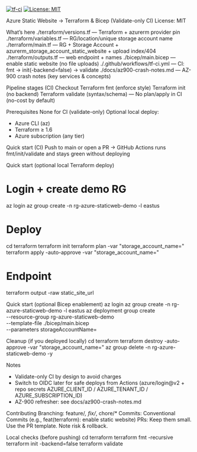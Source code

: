 [![tf-ci](https://github.com/Simar-DevOps/azure-static-website-mini/actions/workflows/tf-ci.yml/badge.svg)](https://github.com/Simar-DevOps/azure-static-website-mini/actions/workflows/tf-ci.yml) [![License: MIT](https://img.shields.io/badge/License-MIT-blue.svg)](./LICENSE)

Azure Static Website → Terraform & Bicep (Validate-only CI)
License: MIT

What’s here
./terraform/versions.tf — Terraform + azurerm provider pin
./terraform/variables.tf — RG/location/unique storage account name
./terraform/main.tf — RG + Storage Account + azurerm_storage_account_static_website + upload index/404
./terraform/outputs.tf — web endpoint + names
./bicep/main.bicep — enable static website (no file uploads)
./.github/workflows/tf-ci.yml — CI: fmt → init(-backend=false) → validate
./docs/az900-crash-notes.md — AZ-900 crash notes (key services & concepts)

Pipeline stages (CI)
Checkout
Terraform fmt (enforce style)
Terraform init (no backend)
Terraform validate (syntax/schema)
— No plan/apply in CI (no-cost by default)

Prerequisites
None for CI (validate-only)
Optional local deploy:
- Azure CLI (az)
- Terraform ≥ 1.6
- Azure subscription (any tier)

Quick start (CI)
Push to main or open a PR → GitHub Actions runs fmt/init/validate and stays green without deploying

Quick start (optional local Terraform deploy)
# Login + create demo RG
az login
az group create -n rg-azure-staticweb-demo -l eastus
# Deploy
cd terraform
terraform init
terraform plan -var "storage_account_name=<globally-unique-lowercase-3to24>"
terraform apply -auto-approve -var "storage_account_name=<globally-unique-lowercase-3to24>"
# Endpoint
terraform output -raw static_site_url

Quick start (optional Bicep enablement)
az login
az group create -n rg-azure-staticweb-demo -l eastus
az deployment group create \
  --resource-group rg-azure-staticweb-demo \
  --template-file ./bicep/main.bicep \
  --parameters storageAccountName=<globally-unique-lowercase>

Cleanup (if you deployed locally)
cd terraform
terraform destroy -auto-approve -var "storage_account_name=<same-name>"
az group delete -n rg-azure-staticweb-demo -y

Notes
- Validate-only CI by design to avoid charges
- Switch to OIDC later for safe deploys from Actions (azure/login@v2 + repo secrets AZURE_CLIENT_ID / AZURE_TENANT_ID / AZURE_SUBSCRIPTION_ID)
- AZ-900 refresher: see docs/az900-crash-notes.md

Contributing
Branching: feature/*, fix/*, chore/*
Commits: Conventional Commits (e.g., feat(terraform): enable static website)
PRs: Keep them small. Use the PR template. Note risk & rollback.

Local checks (before pushing)
cd terraform
terraform fmt -recursive
terraform init -backend=false
terraform validate
